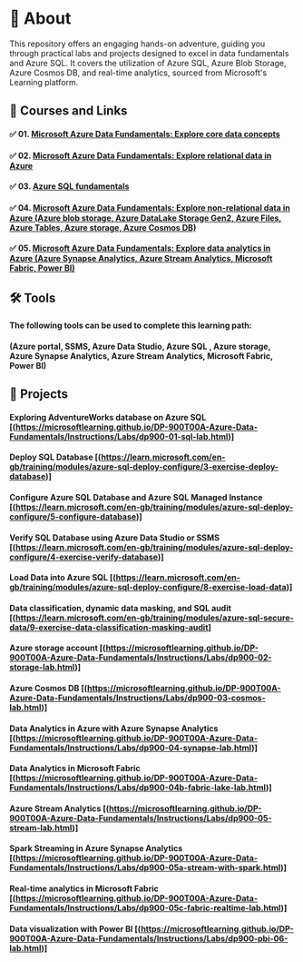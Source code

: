 # 📄 About
This repository offers an engaging hands-on adventure, guiding you through practical labs and projects designed to excel in data fundamentals and Azure SQL. It covers the utilization of Azure SQL, Azure Blob Storage, Azure Cosmos DB, and real-time analytics, sourced from Microsoft's Learning platform.

## 📑 Courses and Links
#### ✅ 01. [Microsoft Azure Data Fundamentals: Explore core data concepts](https://learn.microsoft.com/en-gb/training/paths/azure-data-fundamentals-explore-core-data-concepts/)
#### ✅ 02. [Microsoft Azure Data Fundamentals: Explore relational data in Azure](https://learn.microsoft.com/en-gb/training/paths/azure-data-fundamentals-explore-relational-data/)
#### ✅ 03. [Azure SQL fundamentals](https://learn.microsoft.com/en-gb/training/paths/azure-sql-fundamentals/)
#### ✅ 04. [Microsoft Azure Data Fundamentals: Explore non-relational data in Azure (Azure blob storage, Azure DataLake Storage Gen2, Azure Files, Azure Tables, Azure storage, Azure Cosmos DB)](https://learn.microsoft.com/en-gb/training/paths/azure-data-fundamentals-explore-non-relational-data/)
#### ✅ 05. [Microsoft Azure Data Fundamentals: Explore data analytics in Azure (Azure Synapse Analytics, Azure Stream Analytics, Microsoft Fabric, Power BI)](https://learn.microsoft.com/en-gb/training/paths/azure-data-fundamentals-explore-data-warehouse-analytics/)

## 🛠️ Tools
#### The following tools can be used to complete this learning path:
#### (Azure portal, SSMS, Azure Data Studio, Azure SQL , Azure storage,  Azure Synapse Analytics, Azure Stream Analytics, Microsoft Fabric, Power BI)
       
## 📂 Projects
#### Exploring AdventureWorks database on Azure SQL [(https://microsoftlearning.github.io/DP-900T00A-Azure-Data-Fundamentals/Instructions/Labs/dp900-01-sql-lab.html)]
#### Deploy SQL Database [(https://learn.microsoft.com/en-gb/training/modules/azure-sql-deploy-configure/3-exercise-deploy-database)]
#### Configure Azure SQL Database and Azure SQL Managed Instance [(https://learn.microsoft.com/en-gb/training/modules/azure-sql-deploy-configure/5-configure-database)]
#### Verify SQL Database using Azure Data Studio or SSMS [(https://learn.microsoft.com/en-gb/training/modules/azure-sql-deploy-configure/4-exercise-verify-database)]
#### Load Data into Azure SQL [(https://learn.microsoft.com/en-gb/training/modules/azure-sql-deploy-configure/8-exercise-load-data)]
#### Data classification, dynamic data masking, and SQL audit [(https://learn.microsoft.com/en-gb/training/modules/azure-sql-secure-data/9-exercise-data-classification-masking-audit]
#### Azure storage account [(https://microsoftlearning.github.io/DP-900T00A-Azure-Data-Fundamentals/Instructions/Labs/dp900-02-storage-lab.html)]
#### Azure Cosmos DB [(https://microsoftlearning.github.io/DP-900T00A-Azure-Data-Fundamentals/Instructions/Labs/dp900-03-cosmos-lab.html)]
#### Data Analytics in Azure with Azure Synapse Analytics [(https://microsoftlearning.github.io/DP-900T00A-Azure-Data-Fundamentals/Instructions/Labs/dp900-04-synapse-lab.html)]
#### Data Analytics in Microsoft Fabric [(https://microsoftlearning.github.io/DP-900T00A-Azure-Data-Fundamentals/Instructions/Labs/dp900-04b-fabric-lake-lab.html)]
#### Azure Stream Analytics [(https://microsoftlearning.github.io/DP-900T00A-Azure-Data-Fundamentals/Instructions/Labs/dp900-05-stream-lab.html)]
#### Spark Streaming in Azure Synapse Analytics [(https://microsoftlearning.github.io/DP-900T00A-Azure-Data-Fundamentals/Instructions/Labs/dp900-05a-stream-with-spark.html)]
#### Real-time analytics in Microsoft Fabric [(https://microsoftlearning.github.io/DP-900T00A-Azure-Data-Fundamentals/Instructions/Labs/dp900-05c-fabric-realtime-lab.html)]
#### Data visualization with Power BI [(https://microsoftlearning.github.io/DP-900T00A-Azure-Data-Fundamentals/Instructions/Labs/dp900-pbi-06-lab.html)]



